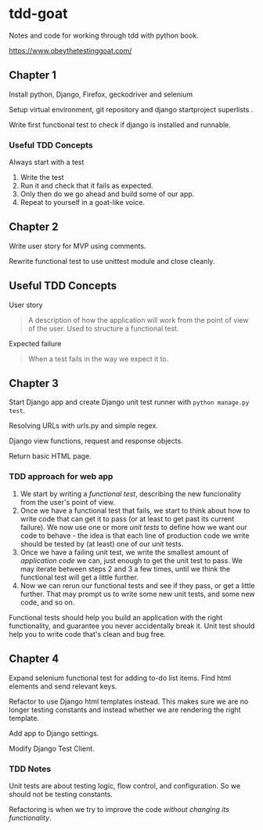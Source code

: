 # tdd-goat

Notes and code for working through tdd with python book.

https://www.obeythetestinggoat.com/

## Chapter 1

Install python, Django, Firefox, geckodriver and selenium

Setup virtual environment, git repository and django startproject superlists .

Write first functional test to check if django is installed and runnable.

### Useful TDD Concepts

Always start with a test

1. Write the test
2. Run it and check that it fails as expected.
3. Only then do we go ahead and build some of our app.
4. Repeat to yourself in a goat-like voice.

## Chapter 2

Write user story for MVP using comments.

Rewrite functional test to use unittest module and close cleanly.

## Useful TDD Concepts

User story

> A description of how the application will work from the point of view of the user. Used to structure a functional test.

Expected failure

> When a test fails in the way we expect it to.

## Chapter 3

Start Django app and create Django unit test runner with `python manage.py test`.

Resolving URLs with urls.py and simple regex.

Django view functions, request and response objects. 

Return basic HTML page.

### TDD approach for web app

1. We start by writing a *functional test*, describing the new funcionality from the user's point of view.
2. Once we have a functional test that fails, we start to think about how to write code that can get it to pass (or at least to get past its current failure). We now use one or more *unit tests* to define how we want our code to behave - the idea is that each line of production code we write should be tested by (at least) one of our unit tests.
3. Once we have a failing unit test, we write the smallest amount of *application code* we can, just enough to get the unit test to pass. We may iterate between steps 2 and 3 a few times, until we think the functional test will get a little further.
4. Now we can rerun our functional tests and see if they pass, or get a little further. That may prompt us to write some new unit tests, and some new code, and so on.

Functional tests should help you build an application with the right functionality, and guarantee you never accidentally break it. Unit test should help you to write code that's clean and bug free.

## Chapter 4

Expand selenium functional test for adding to-do list items. Find html elements and send relevant keys.

Refactor to use Django html templates instead. This makes sure we are no longer testing constants and instead whether we are rendering the right template.

Add app to Django settings.

Modify Django Test Client.

### TDD Notes

Unit tests are about testing logic, flow control, and configuration. So we should not be testing constants.

Refactoring is when we try to improve the code *without changing its functionality*.

